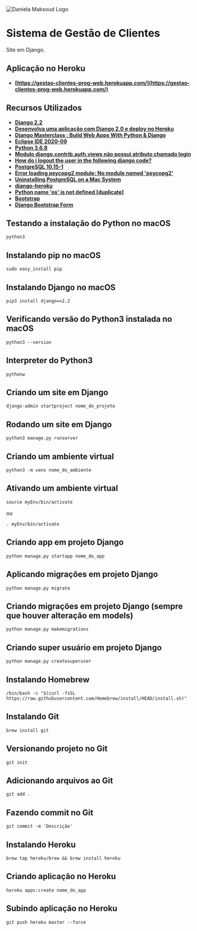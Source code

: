 ![Daniela Maksoud Logo](http://sempregatas.com.br/imagens/Logo.png)

# Sistema de Gestão de Clientes

Site em Django.

## Aplicação no Heroku

- **[https://gestao-clientes-prog-web.herokuapp.com/](https://gestao-clientes-prog-web.herokuapp.com/)**

## Recursos Utilizados

- **[Django 2.2](https://www.djangoproject.com/)**
- **[Desenvolva uma aplicação com Django 2.0 e deploy no Heroku](https://www.udemy.com/course/django-20-heroku/)**
- **[Django Masterclass : Build Web Apps With Python & Django](https://www.udemy.com/course/django-course/)**
- **[Eclipse IDE 2020-09](https://www.eclipse.org/downloads/)**
- **[Python 3.6.8](https://www.python.org/downloads/release/python-368/)**
- **[Modulo django.contrib.auth.views não possui atributo chamado login](https://www.schoolofnet.com/forum/topico/modulo-djangocontribauthviews-nao-possui-atributo-chamado-login-7032)**
- **[How do i logout the user in the following django code?](https://stackoverflow.com/questions/42081713/how-do-i-logout-the-user-in-the-following-django-code)**
- **[PostgreSQL 10.15-1](https://www.postgresql.org/)**
- **[Error loading psycopg2 module: No module named 'psycopg2'](https://cursos.alura.com.br/forum/topico-error-loading-psycopg2-module-no-module-named-psycopg2-117303)**
- **[Uninstalling PostgreSQL on a Mac System](https://www.enterprisedb.com/edb-docs/d/postgresql/installation-getting-started/installation-guide-installers/11/PostgreSQL_Installation_Guide.1.12.html)**
- **[django-heroku](https://github.com/Gpzim98/django-heroku)**
- **[Python name 'os' is not defined [duplicate]](https://stackoverflow.com/questions/23048129/python-name-os-is-not-defined/23048147)**
- **[Bootstrap](https://www.bootstrapcdn.com/)**
- **[Django Bootstrap Form](https://django-bootstrap-form.readthedocs.io/en/latest/)**

## Testando a instalação do Python no macOS

```
python3
```

## Instalando pip no macOS

```
sudo easy_install pip
```

## Instalando Django no macOS

```
pip3 install django==2.2
```

## Verificando versão do Python3 instalada no macOS

```
python3 --version
```

## Interpreter do Python3

```
pythonw
```

## Criando um site em Django

```
django-admin startproject nome_do_projeto
```

## Rodando um site em Django

```
python3 manage.py runserver
```

## Criando um ambiente virtual

```
python3 -m venv nome_do_ambiente
```

## Ativando um ambiente virtual

```
source myEnv/bin/activate
```
ou
```
. myEnv/bin/activate
```

## Criando app em projeto Django

```
python manage.py startapp nome_do_app
```

## Aplicando migrações em projeto Django

```
python manage.py migrate
```

## Criando migrações em projeto Django (sempre que houver alteração em models)

```
python manage.py makemigrations
```

## Criando super usuário em projeto Django

```
python manage.py createsuperuser
```

## Instalando Homebrew

```
/bin/bash -c "$(curl -fsSL https://raw.githubusercontent.com/Homebrew/install/HEAD/install.sh)"
```

## Instalando Git

```
brew install git
```


## Versionando projeto no Git

```
git init
```

## Adicionando arquivos ao Git

```
git add .
```

## Fazendo commit no Git

```
git commit -m 'Descrição'
```

## Instalando Heroku

```
brew tap heroku/brew && brew install heroku
```

## Criando aplicação no Heroku

```
heroku apps:create nome_do_app
```

## Subindo aplicação no Heroku

```
git push heroku master --force
```

